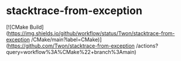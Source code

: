 # stacktrace-from-exception

[![CMake Build](https://img.shields.io/github/workflow/status/Twon/stacktrace-from-exception
/CMake/main?label=CMake)](https://github.com/Twon/stacktrace-from-exception
/actions?query=workflow%3A%CMake%22+branch%3Amain)